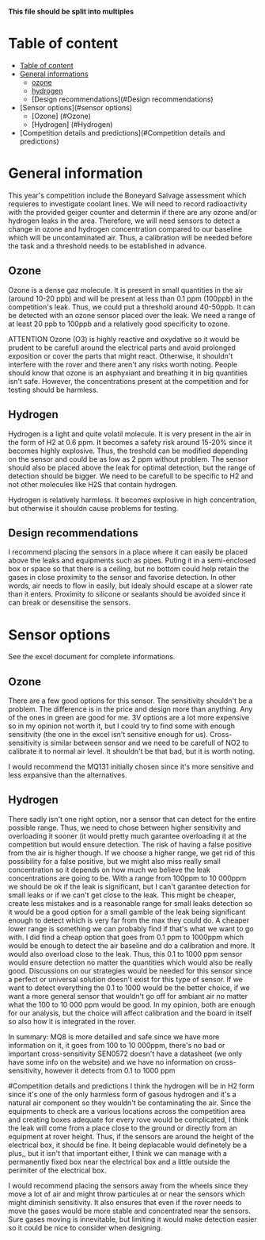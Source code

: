 **This file should be split into multiples**

# Table of content

- [Table of content](#table-of-content)
- [General informations](#general-information)
  - [ozone](#ozone)
  - [hydrogen](#hydrogen)
  - [Design recommendations](#Design recommendations)
- [Sensor options](#sensor options)
	- [Ozone] (#Ozone) 
	- [Hydrogen] (#Hydrogen)
- [Competition details and predictions](#Competition details and predictions)

# General information

This year's competition include the Boneyard Salvage assessment which requieres to investigate coolant lines. We will need to record radioactivity with the provided geiger counter and determin if there are any ozone and/or hydrogen leaks in the area. Therefore, we will need sensors to detect a change in ozone and hydrogen concentration compared to our baseline which will be uncontaminated air. Thus, a calibration will be needed before the task and a threshold needs to be established in advance.

## Ozone
Ozone is a dense gaz molecule. It is present in small quantities in the air (around 10-20 ppb) and will be present at less than 0.1 ppm (100ppb) in the competition's leak. Thus, we could put a threshold around 40-50ppb. It can be detected with an ozone sensor placed over the leak. We need a range of at least 20 ppb to 100ppb and a relatively good specificity to ozone.

ATTENTION
Ozone (O3) is highly reactive and oxydative so it would be prudent to be carefull around the electrical parts and avoid prolonged exposition or cover the parts that might react. Otherwise, it shouldn't interfere with the rover and there aren't any risks worth noting. People should know that ozone is an asphyxiant and breathing it in big quantities isn't safe. However, the concentrations present at the competition and for testing should be harmless.

## Hydrogen
Hydrogen is a light and quite volatil molecule. It is very present in the air in the form of H2 at 0.6 ppm. It becomes a safety risk around 15-20% since it becomes highly explosive. Thus, the treshold can be modified depending on the sensor and could be as low as 2 ppm without problem. The sensor should also be placed above the leak for optimal detection, but the range of detection should be bigger. We need to be carefull to be specific to H2 and not other molecules like H2S that contain hydrogen.

Hydrogen is relatively harmless. It becomes explosive in high concentration, but otherwise it shouldn cause problems for testing.


## Design recommendations

I recommend placing the sensors in a place where it can easily be placed above the leaks and equipments such as pipes. Puting it in a semi-enclosed box or space so that there is a ceiling, but no bottom could help retain the gases in close proximity to the sensor and favorise detection. In other words, air needs to flow in easily, but idealy should escape at a slower rate than it enters. Proximity to silicone or sealants should be avoided since it can break or desensitise the sensors.


# Sensor options
See the excel document for complete informations.

## Ozone
There are a few good options for this sensor. The sensitivity shouldn't be a problem. The difference is in the price and design more than anything. Any of the ones in green are good for me. 3V options are a lot more expensive so in my opinion not worth it, but I could try to find some with enough sensitivity (the one in the excel isn't sensitive enough for us). Cross-sensitivity is similar between sensor and we need to be carefull of NO2 to calibrate it to normal air level. It shouldn't be that bad, but it is worth noting.

I would recommend the MQ131 initially chosen since it's more sensitive and less expansive than the alternatives.

## Hydrogen
There sadly isn't one right option, nor a sensor that can detect for the entire possible range. Thus, we need to chose between higher sensitivity and overloading it sooner (it would pretty much garantee overloading it at the competition but would ensure detection. The risk of having a false positive from the air is higher though. If we choose a higher range, we get rid of this possibility for a false positive, but we might also miss really small concentration so it depends on how much we believe the leak concentrations are going to be. With a range from 100ppm to 10 000ppm we should be ok if the leak is significant, but I can't garantee detection for small leaks or if we can't get close to the leak. This might be cheaper, create less mistakes and is a reasonable range for small leaks detection so it would be a good option for a small gamble of the leak  being significant enough to detect which is very far from the max they could do. A cheaper lower range is something we can probably find if that's what we want to go with. I did find a cheap option that goes from 0.1 ppm to 1000ppm which would be enough to detect the air baseline and do a calibration and more. It would also overload close to the leak. Thus, this 0.1 to 1000 ppm sensor would ensure detection no matter the quantities which would also be really good. Discussions on our strategies would be needed for this sensor since a perfect or universal solution doesn't exist for this type of sensor. If we want to detect everything the 0.1 to 1000 would be the better choice, if we want a more general sensor that wouldn't go off for ambiant air no matter what the 100 to 10 000 ppm would be good. In my opinion, both are enough for our analysis, but the choice will affect calibration and the board in itself so also how it is integrated in the rover. 

In summary:
MQ8 is more detailled and safe since we have more information on it, it goes from 100 to 10 000ppm, there's no bad or important cross-sensitivity
SEN0572 doesn't have a datasheet (we only have some info on the website) and we have no information on cross-sensitivity, however it detects from 0.1 to 1000 ppm


#Competition details and predictions
I think the hydrogen will be in H2 form since it's one of the only harmless form of gasous hydrogen and it's a natural air component so they wouldn't be contaminating the air. Since the equipments to check are a various locations across the competition area and creating boxes adequate for every rove would be complicated, I think the leak will come from a place close to the ground or directly from an equipment at rover height. Thus, if the sensors are around the height of the electrical box, it should be fine. It being deplacable would definetely be a plus,, but it isn't that important either, I think we can manage with a permanently fixed box near the electrical box and a little outside the perimiter of the electrical box.

I would recommend placing the sensors away from the wheels since they move a lot of air and might throw particules at or near the sensors which might diminish sensitivity. It also ensures that even if the rover needs to move the gases would be more stable and concentrated near the sensors. Sure gases moving is innevitable, but limiting it would make detection easier so it could be nice to consider when designing. 
